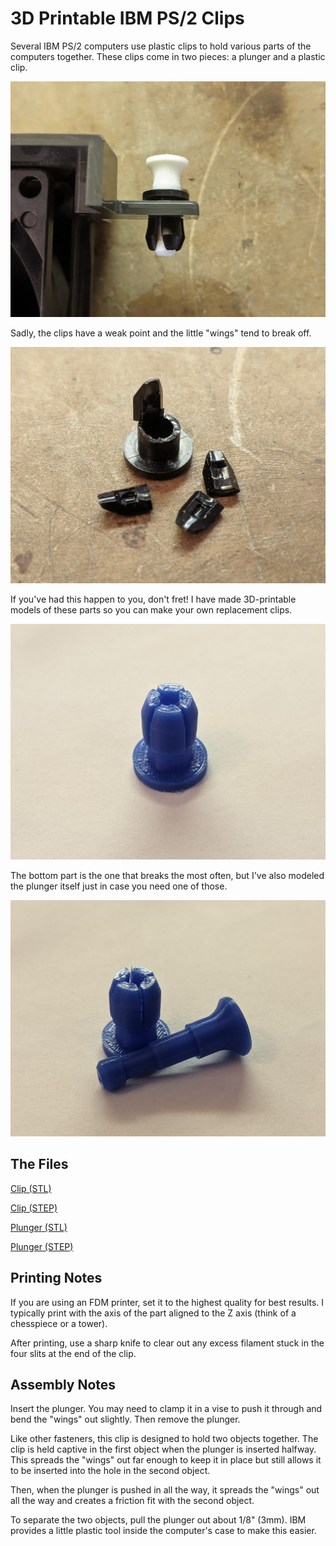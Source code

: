 # 3D Printable IBM PS/2 Clips
Several IBM PS/2 computers use plastic clips to hold various parts of the computers together. These clips come in two pieces: a plunger and a plastic clip.

![PS/2 plastic clip](https://github.com/schlae/ps2-clip/blob/master/images/ibm_clip.jpg)

Sadly, the clips have a weak point and the little "wings" tend to break off.

![Broken PS/2 clip](https://github.com/schlae/ps2-clip/blob/master/images/ibm_clip_broken.jpg)

If you've had this happen to you, don't fret! I have made 3D-printable models of these parts so you can make your own replacement clips.

![3D-printed replacement plastic clip](https://github.com/schlae/ps2-clip/blob/master/images/3d_clip.jpg)

The bottom part is the one that breaks the most often, but I've also modeled the plunger itself just in case you need one of those.

![3D-printed replacement plastic clip with plunger](https://github.com/schlae/ps2-clip/blob/master/images/3d_clip_plunger.jpg)

## The Files

[Clip (STL)](https://github.com/schlae/ps2-clip/blob/master/ps2bot.STL)

[Clip (STEP)](https://github.com/schlae/ps2-clip/blob/master/ps2bot.STEP)


[Plunger (STL)](https://github.com/schlae/ps2-clip/blob/master/ps2plunger.STL)

[Plunger (STEP)](https://github.com/schlae/ps2-clip/blob/master/ps2plunger.STEP)

## Printing Notes
If you are using an FDM printer, set it to the highest quality for best results. I typically print with the axis of the part aligned to the Z axis (think of a chesspiece or a tower).

After printing, use a sharp knife to clear out any excess filament stuck in the four slits at the end of the clip.

## Assembly Notes
Insert the plunger. You may need to clamp it in a vise to push it through and bend the "wings" out slightly. Then remove the plunger.

Like other fasteners, this clip is designed to hold two objects together. The clip is held captive in the first object when the plunger is inserted halfway. This spreads the "wings" out far enough to keep it in place but still allows it to be inserted into the hole in the second object.

Then, when the plunger is pushed in all the way, it spreads the "wings" out all the way and creates a friction fit with the second object.

To separate the two objects, pull the plunger out about 1/8" (3mm). IBM provides a little plastic tool inside the computer's case to make this easier.
